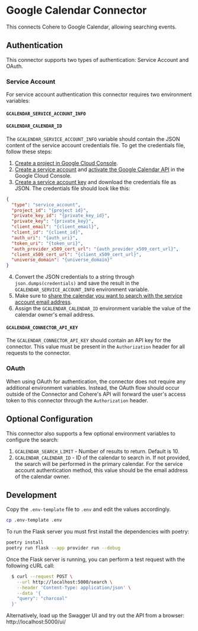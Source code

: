 # Google Calendar Connector

This connects Cohere to Google Calendar, allowing searching events.

## Authentication

This connector supports two types of authentication: Service Account and OAuth.

### Service Account

For service account authentication this connector requires two environment variables:

#### `GCALENDAR_SERVICE_ACCOUNT_INFO`
#### `GCALENDAR_CALENDAR_ID`

The `GCALENDAR_SERVICE_ACCOUNT_INFO` variable should contain the JSON content of the service account credentials file.
To get the credentials file, follow these steps:

1. [Create a project in Google Cloud Console](https://cloud.google.com/resource-manager/docs/creating-managing-projects).
2. [Create a service account](https://cloud.google.com/iam/docs/creating-managing-service-accounts)
   and [activate the Google Calendar API](https://console.cloud.google.com/apis/library/calendar-json.googleapis.com) in
   the Google Cloud Console.
3. [Create a service account key](https://cloud.google.com/iam/docs/creating-managing-service-account-keys) and download
   the credentials file as JSON. The credentials file should look like this:

```json
{
  "type": "service_account",
  "project_id": "{project id}",
  "private_key_id": "{private_key_id}",
  "private_key": "{private_key}",
  "client_email": "{client_email}",
  "client_id": "{client_id}",
  "auth_uri": "{auth_uri}",
  "token_uri": "{token_uri}",
  "auth_provider_x509_cert_url": "{auth_provider_x509_cert_url}",
  "client_x509_cert_url": "{client_x509_cert_url}",
  "universe_domain": "{universe_domain}"
}
```

4. Convert the JSON credentials to a string through `json.dumps(credentials)` and save the result in
   the `GCALENDAR_SERVICE_ACCOUNT_INFO` environment variable.
5. Make sure to [share the calendar you want to search with the service account email address](https://support.google.com/calendar/answer/37082?hl=en&sjid=5073623986746929940-EU).
6. Assign the `GCALENDAR_CALENDAR_ID` environment variable the value of the calendar owner's email address.

#### `GCALENDAR_CONNECTOR_API_KEY`

The `GCALENDAR_CONNECTOR_API_KEY` should contain an API key for the connector. This value must be present in
the `Authorization` header for all requests to the connector.

### OAuth

When using OAuth for authentication, the connector does not require any additional environment variables. Instead, the
OAuth flow should occur outside of the Connector and Cohere's API will forward the user's access token to this connector
through the `Authorization` header.


## Optional Configuration

This connector also supports a few optional environment variables to configure the search:

1. `GCALENDAR_SEARCH_LIMIT` - Number of results to return. Default is 10.
2. `GCALENDAR_CALENDAR_ID` - ID of the calendar to search in. If not provided, the search will be performed in the primary calendar.
For the service account authentication method, this value should be the email address of the calendar owner.

## Development

Copy the `.env-template` file to `.env` and edit the values accordingly.

```bash
cp .env-template .env
```

To run the Flask server you must first install the dependencies with poetry:

```bash
poetry install
poetry run flask --app provider run --debug
```

Once the Flask server is running, you can perform a test request with the following cURL call:

```bash
  $ curl --request POST \
    --url http://localhost:5000/search \
    --header 'Content-Type: application/json' \
    --data '{
    "query": "charcoal"
  }'
```

Alternatively, load up the Swagger UI and try out the API from a browser: http://localhost:5000/ui/
